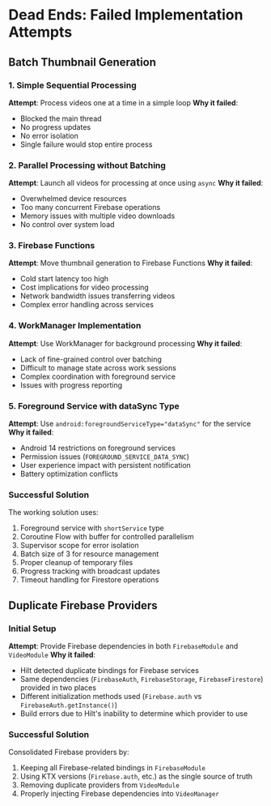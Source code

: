 # Dead Ends: Failed Implementation Attempts

## Batch Thumbnail Generation

### 1. Simple Sequential Processing
**Attempt**: Process videos one at a time in a simple loop
**Why it failed**: 
- Blocked the main thread
- No progress updates
- No error isolation
- Single failure would stop entire process

### 2. Parallel Processing without Batching
**Attempt**: Launch all videos for processing at once using `async`
**Why it failed**:
- Overwhelmed device resources
- Too many concurrent Firebase operations
- Memory issues with multiple video downloads
- No control over system load

### 3. Firebase Functions
**Attempt**: Move thumbnail generation to Firebase Functions
**Why it failed**:
- Cold start latency too high
- Cost implications for video processing
- Network bandwidth issues transferring videos
- Complex error handling across services

### 4. WorkManager Implementation
**Attempt**: Use WorkManager for background processing
**Why it failed**:
- Lack of fine-grained control over batching
- Difficult to manage state across work sessions
- Complex coordination with foreground service
- Issues with progress reporting

### 5. Foreground Service with dataSync Type
**Attempt**: Use `android:foregroundServiceType="dataSync"` for the service
**Why it failed**:
- Android 14 restrictions on foreground services
- Permission issues (`FOREGROUND_SERVICE_DATA_SYNC`)
- User experience impact with persistent notification
- Battery optimization conflicts

### Successful Solution
The working solution uses:
1. Foreground service with `shortService` type
2. Coroutine Flow with buffer for controlled parallelism
3. Supervisor scope for error isolation
4. Batch size of 3 for resource management
5. Proper cleanup of temporary files
6. Progress tracking with broadcast updates
7. Timeout handling for Firestore operations 

## Duplicate Firebase Providers

### Initial Setup
**Attempt**: Provide Firebase dependencies in both `FirebaseModule` and `VideoModule`
**Why it failed**: 
- Hilt detected duplicate bindings for Firebase services
- Same dependencies (`FirebaseAuth`, `FirebaseStorage`, `FirebaseFirestore`) provided in two places
- Different initialization methods used (`Firebase.auth` vs `FirebaseAuth.getInstance()`)
- Build errors due to Hilt's inability to determine which provider to use

### Successful Solution
Consolidated Firebase providers by:
1. Keeping all Firebase-related bindings in `FirebaseModule`
2. Using KTX versions (`Firebase.auth`, etc.) as the single source of truth
3. Removing duplicate providers from `VideoModule`
4. Properly injecting Firebase dependencies into `VideoManager` 